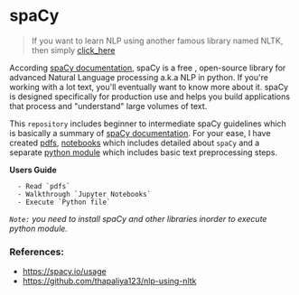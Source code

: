 # spaCy
> If you want to learn NLP using another famous library named NLTK, then simply [click_here](https://github.com/thapaliya123/nlp-using-nltk) 

According [spaCy documentation](https://spacy.io/usage/spacy-101), spaCy is a free , open-source library for advanced Natural Language processing a.k.a NLP in python. If you're working with a lot text, you'll eventually want to know more about it. spaCy is designed specifically for production use and helps you build applications that process and "understand" large volumes of text. 

This `repository` includes beginner to intermediate spaCy guidelines which is basically a summary of [spaCy documentation](https://spacy.io/usage/spacy-101). For your ease, I have created [pdfs](https://github.com/thapaliya123/nlp-using-spacy/tree/master/pdf), [notebooks](https://github.com/thapaliya123/nlp-using-spacy/tree/master/notebook) which includes detailed about `spaCy` and a separate [python module](https://github.com/thapaliya123/nlp-using-spacy/blob/master/text_preprocessing_module.py) which includes basic text preprocessing steps.

**Users Guide**  
```Simply clone the repository and according to your preference:  
  - Read `pdfs`
  - Walkthrough `Jupyter Notebooks`
  - Execute `Python file`
  ```
  
_`Note:` you need to install spaCy and other libraries inorder to execute python module._

### References:  
- https://spacy.io/usage
- https://github.com/thapaliya123/nlp-using-nltk


